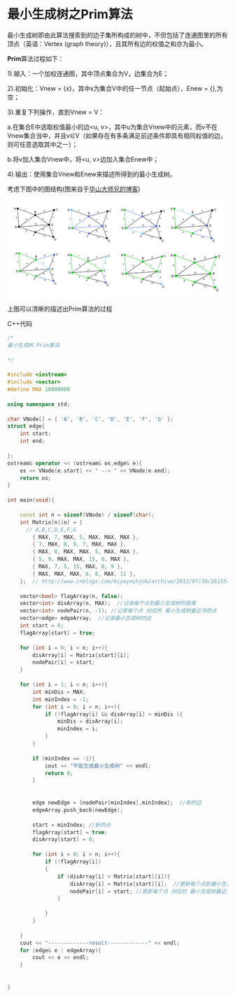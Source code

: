 # 最小生成树之Prim算法

最小生成树即由此算法搜索到的边子集所构成的树中，不但包括了连通图里的所有顶点（英语：Vertex (graph theory)），且其所有边的权值之和亦为最小。

**Prim**算法过程如下：

1).输入：一个加权连通图，其中顶点集合为V，边集合为E；   

2).初始化：Vnew = {x}，其中x为集合V中的任一节点（起始点），Enew = {},为空；    

3).重复下列操作，直到Vnew = V：

a.在集合E中选取权值最小的边<u, v>，其中u为集合Vnew中的元素，而v不在Vnew集合当中，并且v∈V（如果存在有多条满足前述条件即具有相同权值的边，则可任意选取其中之一）；

b.将v加入集合Vnew中，将<u, v>边加入集合Enew中；

4).输出：使用集合Vnew和Enew来描述所得到的最小生成树。

考虑下图中的图结构(图来自于[华山大师兄的博客](http://www.cnblogs.com/biyeymyhjob/archive/2012/07/30/2615542.html))

![](./img/Prim.PNG)

上图可以清晰的描述出Prim算法的过程

C++代码

```c++
/*
最小生成树 Prim算法

*/

#include <iostream>
#include <vector>
#define MAX 10000000

using namespace std;

char VNode[] = { 'A', 'B', 'C', 'D', 'E', 'F', 'G' };
struct edge{
	int start;
	int end;
	
};
ostream& operator << (ostream& os,edge& e){
	os << VNode[e.start] << " --> " << VNode[e.end];
	return os;
}

int main(void){
	
	const int n = sizeof(VNode) / sizeof(char);
	int Matrix[n][n] = {
	  // A,B,C,D,E,F,G
		{ MAX, 7, MAX, 5, MAX, MAX, MAX },
		{ 7, MAX, 8, 9, 7, MAX, MAX },
		{ MAX, 8, MAX, MAX, 5, MAX, MAX },
		{ 5, 9, MAX, MAX, 15, 6, MAX },
		{ MAX, 7, 5, 15, MAX, 8, 9 },
		{ MAX, MAX, MAX, 6, 8, MAX, 11 },
	};  // http://www.cnblogs.com/biyeymyhjob/archive/2012/07/30/2615542.html 
	
	vector<bool> flagArray(n, false);
	vector<int> disArray(n, MAX);  //记录每个点到最小生成树的距离 
	vector<int> nodePair(n, -1); //记录每个点 对应的 最小生成树最近邻的点
	vector<edge> edgeArray;  //记录最小生成树的边
	int start = 0;
	flagArray[start] = true;
	
	for (int i = 0; i < n; i++){
		disArray[i] = Matrix[start][i];
		nodePair[i] = start;
	}

	for (int i = 1; i < n; i++){
		int minDis = MAX;
		int minIndex = -1;
		for (int i = 0; i < n; i++){
			if (!flagArray[i] && disArray[i] < minDis ){
				minDis = disArray[i];
				minIndex = i;
			}
		}

		if (minIndex == -1){
			cout << "不能生成最小生成树" << endl;
			return 0;
		}

		
		edge newEdge = {nodePair[minIndex],minIndex};  //新的边
		edgeArray.push_back(newEdge);

		start = minIndex; //新的点
		flagArray[start] = true;
		disArray[start] = 0;

		for (int i = 0; i < n; i++){
			if (!flagArray[i])
			{
				if (disArray[i] > Matrix[start][i]){
					disArray[i] = Matrix[start][i];  //更新每个点到最小生成树的距离
					nodePair[i] = start; //更新每个点 对应的 最小生成树最近邻的点
				}
					
			}
		}

	}
	cout << "-------------result-------------" << endl;
	for (edge& e : edgeArray){
		cout << e << endl;
	}
	
		
}
```



